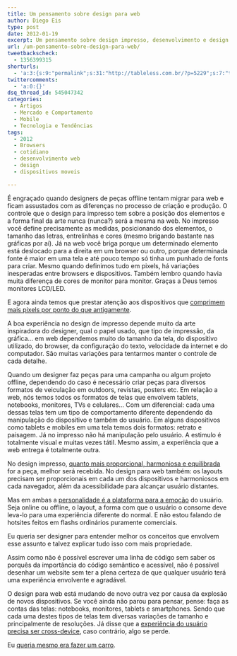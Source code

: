 ```yaml
---
title: Um pensamento sobre design para web
author: Diego Eis
type: post
date: 2012-01-19
excerpt: Um pensamento sobre design impresso, desenvolvimento e design para web.
url: /um-pensamento-sobre-design-para-web/
tweetbackscheck:
  - 1356399315
shorturls:
  - 'a:3:{s:9:"permalink";s:31:"http://tableless.com.br/?p=5229";s:7:"tinyurl";s:26:"http://tinyurl.com/6wo3xqp";s:4:"isgd";s:19:"http://is.gd/s4ARj9";}'
twittercomments:
  - 'a:0:{}'
dsq_thread_id: 545047342
categories:
  - Artigos
  - Mercado e Comportamento
  - Mobile
  - Tecnologia e Tendências
tags:
  - 2012
  - Browsers
  - cotidiano
  - desenvolvimento web
  - design
  - dispositivos moveis

---
```

É engraçado quando designers de peças offline tentam migrar para web e ficam assustados com as diferenças no processo de criação e produção. O controle que o design para impresso tem sobre a posição dos elementos e a forma final da arte nunca (nunca?) será a mesma na web. No impresso você define precisamente as medidas, posicionando dos elementos, o tamanho das letras, entrelinhas e cores (mesmo brigando bastante nas gráficas por aí). Já na web você briga porque um determinado elemento está deslocado para a direita em um browser ou outro, porque determinada fonte é maior em uma tela e até pouco tempo só tinha um punhado de fonts para criar. Mesmo quando definimos tudo em pixels, há variações inesperadas entre browsers e dispositivos. Também lembro quando havia muita diferença de cores de monitor para monitor. Graças a Deus temos monitores LCD/LED.
  
E agora ainda temos que prestar atenção aos dispositivos que [comprimem mais pixels por ponto do que antigamente][1].

A boa experiência no design de impresso depende muito da arte inspiradora do designer, qual o papel usado, que tipo de impressão, da gráfica&#8230; em web dependemos muito do tamanho da tela, do dispositivo utilizado, do browser, da configuração do texto, velocidade da internet e do computador. São muitas variações para tentarmos manter o controle de cada detalhe.

Quando um designer faz peças para uma campanha ou algum projeto offline, dependendo do caso é necessário criar peças para diversos formatos de veiculação em outdoors, revistas, posters etc. Em relação a web, nós temos todos os formatos de telas que envolvem tablets, notebooks, monitores, TVs e celulares&#8230; Com um diferencial: cada uma dessas telas tem um tipo de comportamento diferente dependendo da manipulação do dispositivo e também do usuário. Em alguns dispositivos como tablets e mobiles em uma tela temos dois formatos: retrato e paisagem. Já no impresso não há manipulação pelo usuário. A estimulo é totalmente visual e muitas vezes tátil. Mesmo assim, a experiência que a web entrega é totalmente outra.

No design impresso, [quanto mais proporcional, harmoniosa e equilibrada][2] for a peça, melhor será recebida. No design para web também: os layouts precisam ser proporcionais em cada um dos dispositivos e harmoniosos em cada navegador, além da acessibilidade para alcançar usuário distantes.

Mas em ambas a [personalidade é a plataforma para a emoção][3] do usuário. Seja online ou offline, o layout, a forma com que o usuário o consome deve leva-lo para uma experiência diferente do normal. E não estou falando de hotsites feitos em flashs ordinários puramente comerciais.

Eu queria ser designer para entender melhor os conceitos que envolvem esse assunto e talvez explicar tudo isso com mais propriedade.

Assim como não é possível escrever uma linha de código sem saber os porquês da importância do código semântico e acessível, não é possível desenhar um website sem ter a plena certeza de que qualquer usuário terá uma experiência envolvente e agradável.

O design para web está mudando de novo outra vez por causa da explosão de novos dispositivos. Se você ainda não parou para pensar, pense: faça as contas das telas: notebooks, monitores, tablets e smartphones. Sendo que cada uma destes tipos de telas tem diversas variações de tamanho e principalmente de resoluções. Já disse que a [experiência do usuário precisa ser cross-device][4], caso contrário, algo se perde.

Eu [queria mesmo era fazer um carro][5].

 [1]: http://www.alistapart.com/articles/a-pixel-identity-crisis/?utm_source=TablelessComBr&utm_medium=postLink&utm_campaign=citacaoTexto
 [2]: http://www.luli.com.br/2009/02/02/design-e-uma-conversa-revista-webdesign/?utm_source=TablelessComBr&utm_medium=link&utm_campaign=citacaoTexto
 [3]: http://www.alistapart.com/articles/personality-in-design/?utm_source=TablelessComBr&utm_medium=postLink&utm_campaign=citacaoTexto
 [4]: http://tableless.com.br/experiencia-cross-device/
 [5]: http://www.bmwblog.com/2008/08/08/behind-the-design-of-the-bmw-7-series/